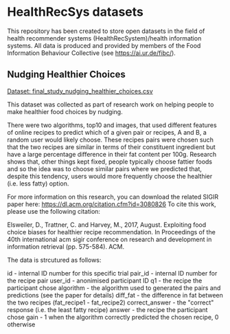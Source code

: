 # HealthRecSys datasets
This repository has been created to store open datasets in the field of health recommender systems (HealthRecSystem)/health information systems. All data is produced and provided by members of the Food Information Behaviour Collective (see https://ai.ur.de/fibc/).

## Nudging Healthier Choices

[Dataset: final_study_nudging_healthier_choices.csv](final_study_nudging_healthier_choices.csv)

This dataset was collected as part of research work on helping people to make healthier food choices by nudging. 

There were two algorithms, top10 and images, that used different features of online recipes to predict which of a given pair or recipes, A and B, a random user would likely choose. These recipes pairs were chosen such that the two recipes are similar in terms of their constituent ingredient but have a large percentage difference in their fat content per 100g. Research shows that, other things kept fixed, people typically choose fattier foods and so the idea was to choose similar pairs where we predicted that, despite this tendency, users would more frequently choose the healthier (i.e. less fatty) option.

For more information on this research, you can download the related SIGIR paper here: https://dl.acm.org/citation.cfm?id=3080826
To cite this work, please use the following citation:

Elsweiler, D., Trattner, C. and Harvey, M., 2017, August. Exploiting food choice biases for healthier recipe recommendation. In Proceedings of the 40th international acm sigir conference on research and development in information retrieval (pp. 575-584). ACM.

The data is strcutured as follows:

id - internal ID number for this specific trial
pair_id - internal ID number for the recipe pair
user_id - anonimised participant ID
q1 - the recipe the participant chose
algorithm - the algorithm used to generated the pairs and predictions (see the paper for details)
diff_fat - the difference in fat between the two recipes (fat_recipe1 - fat_recipe2)
correct_answer - the "correct" response (i.e. the least fatty recipe)
answer - the recipe the participant chose
gain - 1 when the algorithm correctly predicted the chosen recipe, 0 otherwise
